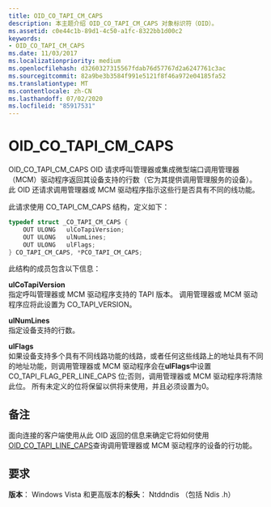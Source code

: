 ```yaml
---
title: OID_CO_TAPI_CM_CAPS
description: 本主题介绍 OID_CO_TAPI_CM_CAPS 对象标识符（OID）。
ms.assetid: c0e44c1b-89d1-4c50-a1fc-8322bb1d00c2
keywords:
- OID_CO_TAPI_CM_CAPS
ms.date: 11/03/2017
ms.localizationpriority: medium
ms.openlocfilehash: d3260327315567fdab76d57767d2a6247761c3ac
ms.sourcegitcommit: 82a9be3b3584f991e5121f8f46a972e04185fa52
ms.translationtype: MT
ms.contentlocale: zh-CN
ms.lasthandoff: 07/02/2020
ms.locfileid: "85917531"
---
```

# <a name="oid_co_tapi_cm_caps"></a>OID_CO_TAPI_CM_CAPS

OID_CO_TAPI_CM_CAPS OID 请求呼叫管理器或集成微型端口调用管理器（MCM）驱动程序返回其设备支持的行数（它为其提供调用管理服务的设备）。 此 OID 还请求调用管理器或 MCM 驱动程序指示这些行是否具有不同的线功能。

此请求使用 CO_TAPI_CM_CAPS 结构，定义如下：

```c++
typedef struct _CO_TAPI_CM_CAPS {
    OUT ULONG   ulCoTapiVersion;
    OUT ULONG   ulNumLines;
    OUT ULONG   ulFlags;
} CO_TAPI_CM_CAPS, *PCO_TAPI_CM_CAPS;
``` 

此结构的成员包含以下信息：

**ulCoTapiVersion**  
指定呼叫管理器或 MCM 驱动程序支持的 TAPI 版本。 调用管理器或 MCM 驱动程序应将此设置为 CO_TAPI_VERSION。

**ulNumLines**  
指定设备支持的行数。

**ulFlags**  
如果设备支持多个具有不同线路功能的线路，或者任何这些线路上的地址具有不同的地址功能，则调用管理器或 MCM 驱动程序会在**ulFlags**中设置 CO_TAPI_FLAG_PER_LINE_CAPS 位;否则，调用管理器或 MCM 驱动程序将清除此位。 所有未定义的位将保留以供将来使用，并且必须设置为0。

## <a name="remarks"></a>备注

面向连接的客户端使用从此 OID 返回的信息来确定它将如何使用[OID_CO_TAPI_LINE_CAPS](oid-co-tapi-line-caps.md)查询调用管理器或 MCM 驱动程序的设备的行功能。

## <a name="requirements"></a>要求

**版本**： Windows Vista 和更高版本的**标头**： Ntddndis （包括 Ndis .h）

